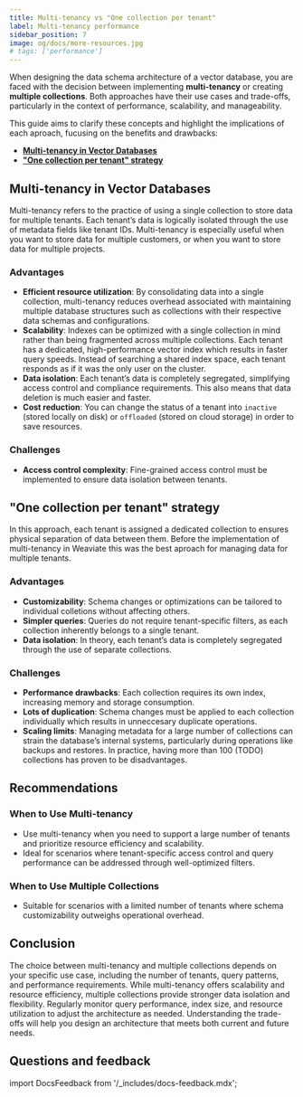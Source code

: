 ```yaml
---
title: Multi-tenancy vs "One collection per tenant"
label: Multi-tenancy performance
sidebar_position: 7
image: og/docs/more-resources.jpg
# tags: ['performance']
---
```


When designing the data schema architecture of a vector database, you are faced with the decision between implementing **multi-tenancy** or creating **multiple collections**. Both approaches have their use cases and trade-offs, particularly in the context of performance, scalability, and manageability.  

This guide aims to clarify these concepts and highlight the implications of each aproach, fucusing on the benefits and drawbacks:
- **[Multi-tenancy in Vector Databases](#multi-tenancy-in-vector-databases)**
- **["One collection per tenant" strategy](#one-collection-per-tenant-strategy)** 

## Multi-tenancy in Vector Databases

Multi-tenancy refers to the practice of using a single collection to store data for multiple tenants. Each tenant’s data is logically isolated through the use of metadata fields like tenant IDs. Multi-tenancy is especially useful when you want to store data for multiple customers, or when you want to store data for multiple projects.

### Advantages

- **Efficient resource utilization**: By consolidating data into a single collection, multi-tenancy reduces overhead associated with maintaining multiple database structures such as collections with their respective data schemas and configurations.
- **Scalability**: Indexes can be optimized with a single collection in mind rather than being fragmented across multiple collections. Each tenant has a dedicated, high-performance vector index which results in faster query speeds. Instead of searching a shared index space, each tenant responds as if it was the only user on the cluster.
- **Data isolation**: Each tenant’s data is completely segregated, simplifying access control and compliance requirements. This also means that data deletion is much easier and faster.
- **Cost reduction**: You can change the status of a tenant into `inactive` (stored locally on disk) or `offloaded` (stored on cloud storage) in order to save resources.

### Challenges

- **Access control complexity**: Fine-grained access control must be implemented to ensure data isolation between tenants.

## "One collection per tenant" strategy

In this approach, each tenant is assigned a dedicated collection to ensures physical separation of data between them. Before the implementation of multi-tenancy in Weaviate this was the best aproach for managing data for multiple tenants. 

### Advantages

- **Customizability**: Schema changes or optimizations can be tailored to individual colletions without affecting others.
- **Simpler queries**: Queries do not require tenant-specific filters, as each collection inherently belongs to a single tenant.
- **Data isolation**: In theory, each tenant’s data is completely segregated through the use of separate collections. 

### Challenges

- **Performance drawbacks**: Each collection requires its own index, increasing memory and storage consumption.
- **Lots of duplication**: Schema changes must be applied to each collection individually which results in unneccesary duplicate operations.
- **Scaling limits**: Managing metadata for a large number of collections can strain the database’s internal systems, particularly during operations like backups and restores. In practice, having more than 100 (TODO) collections has proven to be disadvantages.

## Recommendations

### When to Use Multi-tenancy
- Use multi-tenancy when you need to support a large number of tenants and prioritize resource efficiency and scalability.
- Ideal for scenarios where tenant-specific access control and query performance can be addressed through well-optimized filters.

### When to Use Multiple Collections
- Suitable for scenarios with a limited number of tenants where schema customizability outweighs operational overhead.

## Conclusion

The choice between multi-tenancy and multiple collections depends on your specific use case, including the number of tenants, query patterns, and performance requirements. While multi-tenancy offers scalability and resource efficiency, multiple collections provide stronger data isolation and flexibility. Regularly monitor query performance, index size, and resource utilization to adjust the architecture as needed. Understanding the trade-offs will help you design an architecture that meets both current and future needs.

## Questions and feedback

import DocsFeedback from '/_includes/docs-feedback.mdx';

<DocsFeedback/>
